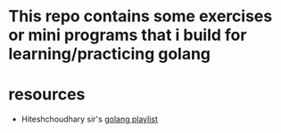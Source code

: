 # This repo contains some exercises or mini programs that i build for learning/practicing golang

# resources
- Hiteshchoudhary sir's [golang playlist](https://youtube.com/playlist?list=PLRAV69dS1uWQGDQoBYMZWKjzuhCaOnBpa&si=PIDKTHJcdKNO5ghf)
